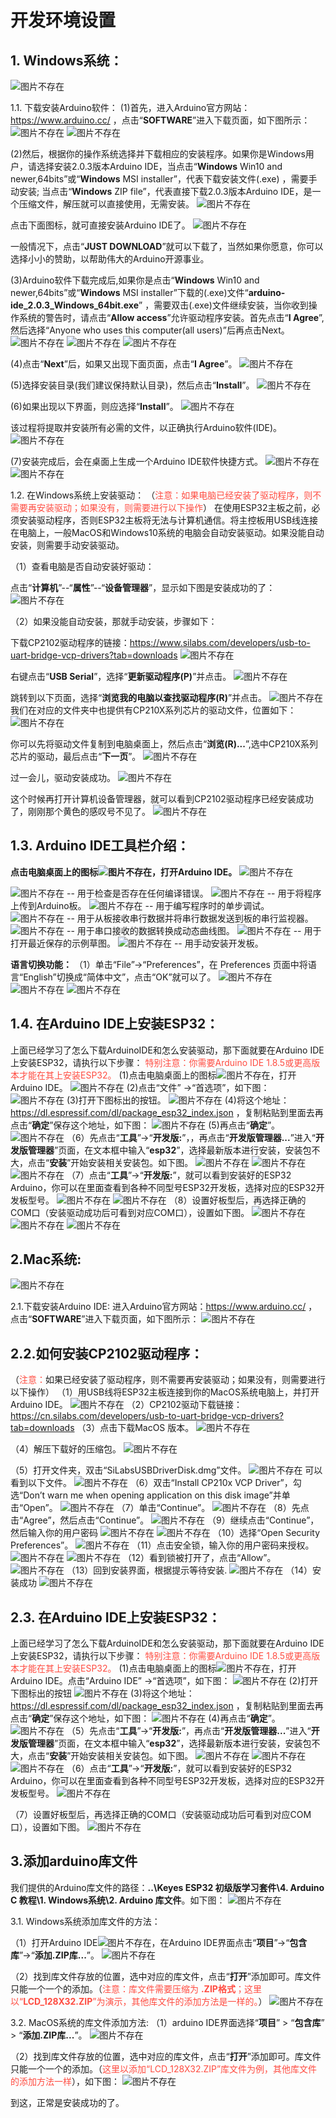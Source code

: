 # 开发环境设置

## 1. Windows系统：           
![图片不存在](../../media/eef95a4f71c9316e41a35813556e51da.png)

1.1. 下载安装Arduino软件：
(1)首先，进入Arduino官方网站：https://www.arduino.cc/ ，点击“**SOFTWARE**”进入下载页面，如下图所示：
![图片不存在](../../media/09ba2def88a3782a4ea7fde0a3fa94b2.png) 
![图片不存在](../../media/3eb0ef44f14f936b8fa44bf113e4936e.png)

(2)然后，根据你的操作系统选择并下载相应的安装程序。如果你是Windows用户，请选择安装2.0.3版本Arduino IDE，当点击“**Windows** Win10 and newer,64bits”或“**Windows** MSI installer”，代表下载安装文件(.exe) ，需要手动安装; 当点击“**Windows** ZIP file”，代表直接下载2.0.3版本Arduino IDE，是一个压缩文件，解压就可以直接使用，无需安装。
![图片不存在](../../media/1f975a2153559093d34b23afd73d3e7e.png)

 点击下面图标，就可直接安装Arduino IDE了。
![图片不存在](../../media/b4fc60ff6863af3d093cd47da62f2040.png)

一般情况下，点击“**JUST DOWNLOAD**”就可以下载了，当然如果你愿意，你可以选择小小的赞助，以帮助伟大的Arduino开源事业。

(3)Arduino软件下载完成后,如果你是点击“**Windows** Win10 and newer,64bits”或“**Windows** MSI installer”下载的(.exe)文件“**arduino-ide_2.0.3_Windows_64bit.exe**” ，需要双击(.exe)文件继续安装，当你收到操作系统的警告时，请点击“**Allow access**”允许驱动程序安装。首先点击“**I Agree**”, 然后选择“Anyone who uses this computer(all users)”后再点击Next。
![图片不存在](../../media/15bcc3e3f13e89a7a3eaf2d6e9ca5b2c.png)
![图片不存在](../../media/72f9cfe86a9e89aeb3431ed66d9df5bf.png)
![图片不存在](../../media/74bde0fbec2a9a15c14435633eb7b864.png)

(4)点击“**Next**”后，如果又出现下面页面，点击“**I Agree**”。
![图片不存在](../../media/72f9cfe86a9e89aeb3431ed66d9df5bf.png)

(5)选择安装目录(我们建议保持默认目录)，然后点击“**Install**”。
![图片不存在](../../media/6c66ee9c7b948a27341de4f5d5e59ab1.png)

(6)如果出现以下界面，则应选择“**Install**”。
![图片不存在](../../media/68ddbb0c391855fd7213d5d9269eebb8.png)

该过程将提取并安装所有必需的文件，以正确执行Arduino软件(IDE)。
![图片不存在](../../media/235841a13809e8c131e0471e1c90f54a.png)

(7)安装完成后，会在桌面上生成一个Arduino IDE软件快捷方式。
![图片不存在](../../media/9152131aa663c6c5723a96c9e6f7a9a1.png)
![图片不存在](../../media/edbce928e27d6f6d26e0a6df960421da.png)

1.2. 在Windows系统上安装驱动：
（<span style="color: rgb(255, 76, 65);">注意：如果电脑已经安装了驱动程序，则不需要再安装驱动；如果没有，则需要进行以下操作</span>）
在使用ESP32主板之前，必须安装驱动程序，否则ESP32主板将无法与计算机通信。将主控板用USB线连接在电脑上，一般MacOS和Windows10系统的电脑会自动安装驱动。如果没能自动安装，则需要手动安装驱动。

（1）查看电脑是否自动安装好驱动：

点击“**计算机**”--“**属性**”--“**设备管理器**”，显示如下图是安装成功的了：
![图片不存在](../../media/65fcafd5ca192f1d566779a819e04d00.png)

（2）如果没能自动安装，那就手动安装，步骤如下：

下载CP2102驱动程序的链接：https://www.silabs.com/developers/usb-to-uart-bridge-vcp-drivers?tab=downloads
![图片不存在](../../media/967354bb7acd4614ce3c44b221bdfab9.png)

右键点击“**USB Serial**”，选择“**更新驱动程序(P)**”并点击。
![图片不存在](../../media/594f6af70f127b4d54239b5af7f11035.png)

跳转到以下页面，选择“**浏览我的电脑以查找驱动程序(R)**”并点击。
![图片不存在](../../media/e71e6ab23f4ecbd2c0eefb662aa50704.png)
我们在对应的文件夹中也提供有CP210X系列芯片的驱动文件，位置如下：
![图片不存在](../../media/93db967482f9b80ea98c483c8f56e498.png)

你可以先将驱动文件复制到电脑桌面上，然后点击“**浏览(R)...**”,选中CP210X系列芯片的驱动，最后点击“**下一页**”。
![图片不存在](../../media/c6fd62ecfbcc250b725abdc72f075f0c.png)

过一会儿，驱动安装成功。
![图片不存在](../../media/f7439196fa8567c300f0f3e35e399d42.png)

这个时候再打开计算机设备管理器，就可以看到CP2102驱动程序已经安装成功了，刚刚那个黄色的感叹号不见了。
![图片不存在](../../media/65fcafd5ca192f1d566779a819e04d00.png)

## 1.3. Arduino IDE工具栏介绍：
**点击电脑桌面上的图标![图片不存在](../../media/2aa3f7ff09ff5841f1864c521af61cbd.png)，打开Arduino IDE。**
![图片不存在](../../media/29c35817885841cbbc9385b4c8544290.png)

![图片不存在](../../media/752c9d4cfd38937d8b7ac496bf66d96d.png) -- 用于检查是否存在任何编译错误。
![图片不存在](../../media/84910ad669ba1c2669ec402831fbf46d.png) -- 用于将程序上传到Arduino板。
![图片不存在](../../media/8d72475c82afbebb1edf0f1fc12da524.png) -- 用于编写程序时的单步调试。
![图片不存在](../../media/c5e52211c8c8b64345c420211a2fd2ee.png) -- 用于从板接收串行数据并将串行数据发送到板的串行监视器。
![图片不存在](../../media/f97189a9ca8ff237dc41194ed5c28188.png) -- 用于串口接收的数据转换成动态曲线图。
![图片不存在](../../media/4f1db32e023aa9d575b641cd83f93b38.png) -- 用于打开最近保存的示例草图。
![图片不存在](../../media/f33fa6565913b109c0111e39340ad201.png) -- 用手动安装开发板。

**语言切换功能：**
（1）单击“File”→“Preferences”，在 Preferences 页面中将语言“English”切换成“简体中文”，点击“OK”就可以了。
![图片不存在](../../media/d44b87180f422631e697fea296cd5582.png)
![图片不存在](../../media/d77dd3ef192740d9e3d321ea94eaa105.png)
![图片不存在](../../media/9f65a26855c17f2e34252ffab28c51d7.png)


## 1.4. 在Arduino IDE上安装ESP32：
上面已经学习了怎么下载ArduinoIDE和怎么安装驱动，那下面就要在Arduino IDE上安装ESP32，请执行以下步骤：
<span style="color: rgb(255, 76, 65);">特别注意：你需要Arduino IDE 1.8.5或更高版本才能在其上安装ESP32。</span>
(1)点击电脑桌面上的图标![图片不存在](../../media/2aa3f7ff09ff5841f1864c521af61cbd.png)，打开Arduino IDE。
![图片不存在](../../media/e50b14820c3bb291108dc8b9c0c12843.png)
(2)点击“文件” →“首选项”，如下图：
![图片不存在](../../media/339b8fc0220890b15cac94e7fefd8e7f.png)
(3)打开下图标出的按钮。
![图片不存在](../../media/dd6d3ea8b8ab77977ff2b2af74dbcdab.png)
(4)将这个地址：https://dl.espressif.com/dl/package_esp32_index.json ，复制粘贴到里面去再点击“**确定**”保存这个地址，如下图：
![图片不存在](../../media/0f4697f40d0e4c73cdaa36a15034e63b.png)
(5)再点击“**确定**”。
![图片不存在](../../media/11dd827f1f17588419bf7be03a47211d.png)
（6）先点击“**工具**”→“**开发版:**”，，再点击“**开发版管理器...**”进入“**开发版管理器**”页面，在文本框中输入“**esp32**”，选择最新版本进行安装，安装包不大，点击“**安装**”开始安装相关安装包。如下图。
![图片不存在](../../media/486d22dca3d5007c0866fe0dd4b3075e.png)
![图片不存在](../../media/fe7700b0fc213248a7b2d09cd6fc20ae.png)
![图片不存在](../../media/26766efa26cbdaa8d507e52e40317158.png)
（7）点击“**工具**”→“**开发版:**”，就可以看到安装好的ESP32 Arduino，你可以在里面查看到各种不同型号ESP32开发板，选择对应的ESP32开发板型号。
![图片不存在](../../media/7d924f3a05df1addfd61d26a4b1f9eff.png)
![图片不存在](../../media/07bbc456b0cfb6f5393701025233b38b.png)
（8）设置好板型后，再选择正确的COM口（安装驱动成功后可看到对应COM口），设置如下图。
![图片不存在](../../media/65fcafd5ca192f1d566779a819e04d00.png)
![图片不存在](../../media/2cdb1757b32b480e3dac16aa8385e13c.png)
![图片不存在](../../media/3270b2614818b728fb3fdd4a45d239f9.png)

## 2.Mac系统:
![图片不存在](../../media/a94b5505840316715e4bc9badd0421ba.png)

2.1.下载安装Arduino IDE:
进入Arduino官方网站：https://www.arduino.cc/ ，点击“**SOFTWARE**”进入下载页面，如下图所示：
![图片不存在](../../media/2f1dce89630be8f6fdd23f38ab7097ec.png)

## 2.2.如何安装CP2102驱动程序：
（<span style="color: rgb(255, 76, 65);">注意：</span>如果已经安装了驱动程序，则不需要再安装驱动；如果没有，则需要进行以下操作）
（1）用USB线将ESP32主板连接到你的MacOS系统电脑上，并打开Arduino IDE。
![图片不存在](../../media/a694cc7590112b9becc48e0ad33588ea.png)
（2）CP2102驱动下载链接：
https://cn.silabs.com/developers/usb-to-uart-bridge-vcp-drivers?tab=downloads
（3）点击下载MacOS 版本。
![图片不存在](../../media/a369c4f935f32560b84a9b3b756c7dc5.png)

（4）解压下载好的压缩包。
![图片不存在](../../media/43f7535e76478fc4bd3b4f7eb68ee068.png)

（5）打开文件夹，双击“SiLabsUSBDriverDisk.dmg”文件。
![图片不存在](../../media/e339ed4aa5a59a7ffbd426da57cc5522.png)
可以看到以下文件。
![图片不存在](../../media/ba80c239c55f073ad212e110898c9be5.png)
（6）双击“Install CP210x VCP Driver”，勾选“Don’t warn me when opening application on this disk image”并单击“Open”。
![图片不存在](../../media/b90f9fec981a67e60d6d973049c8480a.png)
（7）单击“Continue”。
![图片不存在](../../media/e3d154346714057c76f44a429d30bc75.png)
（8）先点击“Agree”，然后点击“Continue”。
![图片不存在](../../media/df1b62568fc2737d10bebe86364d6240.png)
（9）继续点击“Continue”，然后输入你的用户密码
![图片不存在](../../media/8d5943e9f17648b7b345f2cb921835e8.png)
![图片不存在](../../media/d5caae5575fc94e8837daad3675dd164.png)
（10）选择“Open Security Preferences”。
![图片不存在](../../media/36fe00477b7e98da6cd3f7d4e074c489.png)
（11）点击安全锁，输入你的用户密码来授权。
![图片不存在](../../media/4889cc38b37c1df851c7772aa1f74fe4.png)
![图片不存在](../../media/85556fc015cdb38f51375ace1c498585.png)
（12）看到锁被打开了，点击“Allow”。
![图片不存在](../../media/bb9213f09221a88dee06bd4ff792cd4c.png)
（13）回到安装界面，根据提示等待安装.
![图片不存在](../../media/d49cc02c9a101542bb4a8572da600dfe.png)
（14）安装成功
![图片不存在](../../media/dead537234a8ea1a9feab59bc451eebb.png)

## 2.3. 在Arduino IDE上安装ESP32：
上面已经学习了怎么下载ArduinoIDE和怎么安装驱动，那下面就要在Arduino IDE上安装ESP32，请执行以下步骤：
<span style="color: rgb(255, 76, 65);">特别注意：你需要Arduino IDE 1.8.5或更高版本才能在其上安装ESP32。</span>
(1)点击电脑桌面上的图标![图片不存在](../../media/2aa3f7ff09ff5841f1864c521af61cbd.png)，打开Arduino IDE。点击“Arduino IDE” →“首选项”，如下图：
![图片不存在](../../media/9a1550c0afb15d603b35c14fc7eb9419.png)
(2)打开下图标出的按钮
![图片不存在](../../media/2021aa4872f771da0789e9d4d35c778e.png)
(3)将这个地址：https://dl.espressif.com/dl/package_esp32_index.json ，复制粘贴到里面去再点击“**确定**”保存这个地址，如下图：
![图片不存在](../../media/01edadc223784029595d586e60336c53.png)
(4)再点击“**确定**”。
![图片不存在](../../media/f88fa3fc64d0e88254ed1f1960ff20cf.png)
（5）先点击“**工具**”→“**开发版:**”，再点击“**开发版管理器...**”进入“**开发版管理器**”页面，在文本框中输入“**esp32**”，选择最新版本进行安装，安装包不大，点击“**安装**”开始安装相关安装包。如下图。
![图片不存在](../../media/b190d9a92887ff3f38fd00f9ef6a7bc6.png)
![图片不存在](../../media/1bd7dab9f8e78713466d019451110080.png)
![图片不存在](../../media/032996f813d7ccb74e4c6c8a6a13486f.png)
（6）点击“**工具**”→“**开发版:**”，就可以看到安装好的ESP32 Arduino，你可以在里面查看到各种不同型号ESP32开发板，选择对应的ESP32开发板型号。
![图片不存在](../../media/40fb53f0ba1f781650ac404f8a25a3b6.png)

（7）设置好板型后，再选择正确的COM口（安装驱动成功后可看到对应COM口），设置如下图。
![图片不存在](../../media/b240beb6e80e99e17c399d6d65f03fb4.png)

## 3.添加arduino库文件

我们提供的Arduino库文件的路径：**..\Keyes ESP32 初级版学习套件\4. Arduino C 教程\1. Windows系统\2. Arduino 库文件**。如下图：
![图片不存在](../../media/77709bd58e52d152eb32bf471cd69797.png)

3.1. Windows系统添加库文件的方法：

（1）打开Arduino IDE![图片不存在](../../media/0c8b09d3670cabd5f21d0528dd77796b.png)，在Arduino IDE界面点击“**项目**”→“**包含库**”→“**添加.ZIP库...**”。
![图片不存在](../../media/f82d63c799a10f799b43831596ea78cc.png)

（2）找到库文件存放的位置，选中对应的库文件，点击“**打开**”添加即可。库文件只能一个一个的添加。（<span style="color: rgb(255, 76, 65);">注意：库文件需要压缩为 **.ZIP格式**；这里以“**LCD_128X32.ZIP**”为演示，其他库文件的添加方法是一样的。</span>）
![图片不存在](../../media/4f8e2aa97ec10a02199a4073da86b6c9.png)

3.2. MacOS系统的库文件添加方法: 
（1）arduino IDE界面选择“**项目**” > “**包含库**” > “**添加.ZIP库...**”。
![图片不存在](../../media/bc7d51aaa2a4b4f2c3bacfc3f46ebd7f.png)

（2）找到库文件存放的位置，选中对应的库文件，点击“**打开**”添加即可。库文件只能一个一个的添加。（<span style="color: rgb(255, 76, 65);">这里以添加“LCD_128X32.ZIP”库文件为例，其他库文件的添加方法一样</span>），如下图：
![图片不存在](../../media/664873470abd9adca53197510237a958.png)

到这，正常是安装成功的了。

